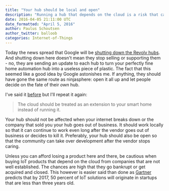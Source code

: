 ```yaml
---
title: "Your hub should be local and open"
description: "Running a hub that depends on the cloud is a risk that can cost you your home automation."
date: 2016-04-05 21:11:00 UTC
date_formatted: "April 5, 2016"
author: Paulus Schoutsen
author_twitter: balloob
categories: Internet-of-Things
---
```


Today the news spread that Google will be [shutting down the Revolv hubs][medium-revolv]. And shutting down here doesn't mean they stop selling or supporting them - no, they are sending an update to each hub to turn your perfectly fine home automation hub into a useless piece of plastic. The fact that this seemed like a good idea by Google astonishes me. If anything, they should have gone the same route as ninjasphere: open it all up and let people decide on the fate of their _own_ hub.

I've said it [before][perfect-cloud] but I'll repeat it again:

<blockquote>
The cloud should be treated as an extension to your smart home instead of running it.
</blockquote>

Your hub should not be affected when your internet breaks down or the company that sold you your hub goes out of business. It should work locally so that it can continue to work even long after the vendor goes out of business or decides to kill it. Preferably, your hub should also be open so that the community can take over development after the vendor stops caring.

Unless you can afford losing a product here and there, be cautious when buying IoT products that depend on the cloud from companies that are not well established. The chances are high that they go bankrupt or get acquired and closed. This however is easier said than done as [Gartner] predicts that by 2017, 50 percent of IoT solutions will originate in startups that are less than three years old.

[medium-revolv]: https://medium.com/@arlogilbert/the-time-that-tony-fadell-sold-me-a-container-of-hummus-cb0941c762c1#.rmppks86a
[perfect-cloud]: /blog/2016/01/19/perfect-home-automation/#your-system-should-run-at-home-not-in-the-cloud
[Gartner]: http://www.gartner.com/newsroom/id/2869521

